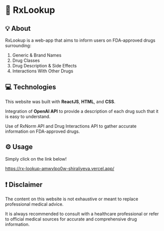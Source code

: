 # :pill: RxLookup

## :bulb: About
RxLookup is a web-app that aims to inform users on FDA-approved drugs surrounding:
1. Generic & Brand Names
2. Drug Classes
3. Drug Description & Side Effects
4. Interactions With Other Drugs

## :computer: Technologies
This website was built with __ReactJS__, __HTML__, and __CSS__.

Integration of __OpenAI API__ to provide a description of each drug such that it is easy to understand.

Use of RxNorm API and Drug Interactions API to gather accurate information on FDA-approved drugs.

## :gear: Usage
Simply click on the link below!

https://rx-lookup-amwvlpo0w-shiraliyeva.vercel.app/

## :exclamation: Disclaimer
The content on this website is not exhaustive or meant to replace professional medical advice. 

It is always recommended to consult with a healthcare professional or refer to official medical sources for accurate and comprehensive drug information.

